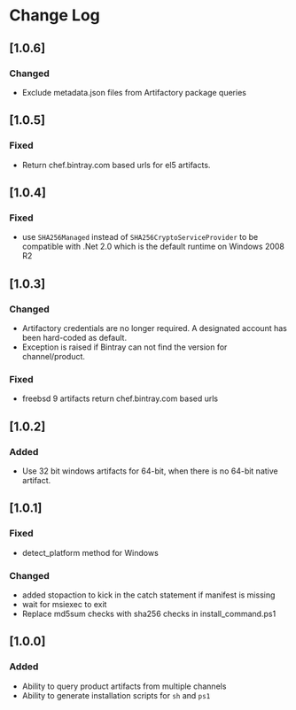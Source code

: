 # Change Log

## [1.0.6]
### Changed
- Exclude metadata.json files from Artifactory package queries

## [1.0.5]
### Fixed
- Return chef.bintray.com based urls for el5 artifacts.

## [1.0.4]
### Fixed
- use `SHA256Managed` instead of `SHA256CryptoServiceProvider` to be compatible with .Net 2.0 which is the default runtime on Windows 2008 R2

## [1.0.3]
### Changed
- Artifactory credentials are no longer required.  A designated account has been hard-coded as default.
- Exception is raised if Bintray can not find the version for channel/product.

### Fixed
- freebsd 9 artifacts return chef.bintray.com based urls

## [1.0.2]
### Added
- Use 32 bit windows artifacts for 64-bit, when there is no 64-bit native artifact.

## [1.0.1]
### Fixed
- detect_platform method for Windows

### Changed
- added stopaction to kick in the catch statement if manifest is missing
- wait for msiexec to exit
- Replace md5sum checks with sha256 checks in install_command.ps1

## [1.0.0]
### Added
- Ability to query product artifacts from multiple channels
- Ability to generate installation scripts for `sh` and `ps1`
